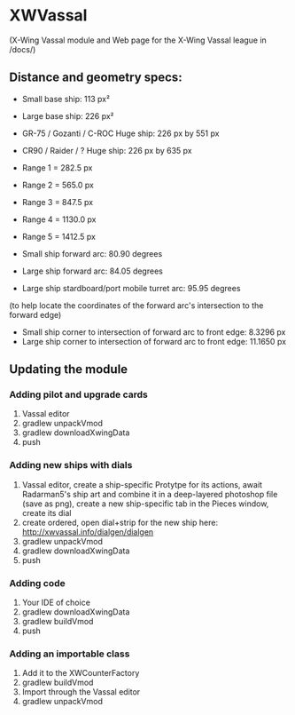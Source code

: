 # XWVassal 
(X-Wing Vassal module and Web page for the X-Wing Vassal league in /docs/)

## Distance and geometry specs:

* Small base ship: 113 px² 
* Large base ship: 226 px²
* GR-75 / Gozanti / C-ROC Huge ship:  226 px by 551 px
* CR90 / Raider / ? Huge ship: 226 px by 635 px

* Range 1 =  282.5 px
* Range 2 =  565.0 px
* Range 3 = 847.5 px
* Range 4 = 1130.0 px
* Range 5 = 1412.5 px

* Small ship forward arc: 80.90 degrees
* Large ship forward arc: 84.05 degrees
* Large ship stardboard/port mobile turret arc: 95.95 degrees

(to help locate the coordinates of the forward arc's intersection to the forward edge)
* Small ship corner to intersection of forward arc to front edge: 8.3296 px
* Large ship corner to intersection of forward arc to front edge: 11.1650 px


## Updating the module

### Adding pilot and upgrade cards
1. Vassal editor
2. gradlew unpackVmod
3. gradlew downloadXwingData
4. push

### Adding new ships with dials
1. Vassal editor, create a ship-specific Protytpe for its actions, await Radarman5's ship art and combine it in a deep-layered photoshop file  (save as png), create a new ship-specific tab in the Pieces window, create its dial
2. create ordered, open dial+strip for the new ship here: http://xwvassal.info/dialgen/dialgen
3. gradlew unpackVmod
4. gradlew downloadXwingData
5. push

### Adding code
1. Your IDE of choice
2. gradlew downloadXwingData
3. gradlew buildVmod
4. push

### Adding an importable class
1. Add it to the XWCounterFactory
2. gradlew buildVmod
3. Import through the Vassal editor
4. gradlew unpackVmod
